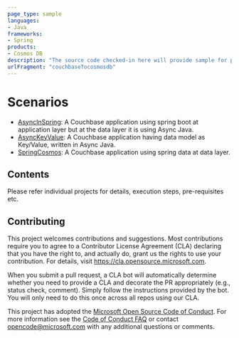 ```yaml
---
page_type: sample
languages:
- Java
frameworks:
- Spring
products:
- Cosmos DB
description: "The source code checked-in here will provide sample for popular migration scenarios"
urlFragment: "couchbaseTocosmosdb"
---
```


# Scenarios
- [AsyncInSpring](./AsyncInSpring): A Couchbase application using spring boot at application layer but at the data layer it is using Async Java.
- [AsyncKeyValue](./AsyncKeyCalue): A Couchbase application having data model as Key/Value, written in Async Java.
- [SpringCosmos](./SpringCosmos): A Couchbase application using spring data at data layer.
## Contents
Please refer individual projects for details, execution steps, pre-requisites etc.

## Contributing

This project welcomes contributions and suggestions.  Most contributions require you to agree to a
Contributor License Agreement (CLA) declaring that you have the right to, and actually do, grant us
the rights to use your contribution. For details, visit https://cla.opensource.microsoft.com.

When you submit a pull request, a CLA bot will automatically determine whether you need to provide
a CLA and decorate the PR appropriately (e.g., status check, comment). Simply follow the instructions
provided by the bot. You will only need to do this once across all repos using our CLA.

This project has adopted the [Microsoft Open Source Code of Conduct](https://opensource.microsoft.com/codeofconduct/).
For more information see the [Code of Conduct FAQ](https://opensource.microsoft.com/codeofconduct/faq/) or
contact [opencode@microsoft.com](mailto:opencode@microsoft.com) with any additional questions or comments.

